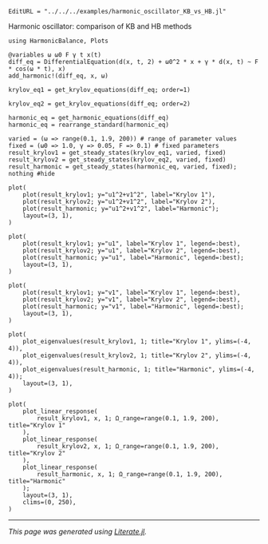 ```@meta
EditURL = "../../../examples/harmonic_oscillator_KB_vs_HB.jl"
```

Harmonic oscillator: comparison of KB and HB methods

````@example harmonic_oscillator_KB_vs_HB
using HarmonicBalance, Plots

@variables ω ω0 F γ t x(t)
diff_eq = DifferentialEquation(d(x, t, 2) + ω0^2 * x + γ * d(x, t) ~ F * cos(ω * t), x)
add_harmonic!(diff_eq, x, ω)
````

````@example harmonic_oscillator_KB_vs_HB
krylov_eq1 = get_krylov_equations(diff_eq; order=1)
````

````@example harmonic_oscillator_KB_vs_HB
krylov_eq2 = get_krylov_equations(diff_eq; order=2)
````

````@example harmonic_oscillator_KB_vs_HB
harmonic_eq = get_harmonic_equations(diff_eq)
harmonic_eq = rearrange_standard(harmonic_eq)
````

````@example harmonic_oscillator_KB_vs_HB
varied = (ω => range(0.1, 1.9, 200)) # range of parameter values
fixed = (ω0 => 1.0, γ => 0.05, F => 0.1) # fixed parameters
result_krylov1 = get_steady_states(krylov_eq1, varied, fixed)
result_krylov2 = get_steady_states(krylov_eq2, varied, fixed)
result_harmonic = get_steady_states(harmonic_eq, varied, fixed);
nothing #hide
````

````@example harmonic_oscillator_KB_vs_HB
plot(
    plot(result_krylov1; y="u1^2+v1^2", label="Krylov 1"),
    plot(result_krylov2; y="u1^2+v1^2", label="Krylov 2"),
    plot(result_harmonic; y="u1^2+v1^2", label="Harmonic");
    layout=(3, 1),
)
````

````@example harmonic_oscillator_KB_vs_HB
plot(
    plot(result_krylov1; y="u1", label="Krylov 1", legend=:best),
    plot(result_krylov2; y="u1", label="Krylov 2", legend=:best),
    plot(result_harmonic; y="u1", label="Harmonic", legend=:best);
    layout=(3, 1),
)
````

````@example harmonic_oscillator_KB_vs_HB
plot(
    plot(result_krylov1; y="v1", label="Krylov 1", legend=:best),
    plot(result_krylov2; y="v1", label="Krylov 2", legend=:best),
    plot(result_harmonic; y="v1", label="Harmonic", legend=:best);
    layout=(3, 1),
)
````

````@example harmonic_oscillator_KB_vs_HB
plot(
    plot_eigenvalues(result_krylov1, 1; title="Krylov 1", ylims=(-4, 4)),
    plot_eigenvalues(result_krylov2, 1; title="Krylov 2", ylims=(-4, 4)),
    plot_eigenvalues(result_harmonic, 1; title="Harmonic", ylims=(-4, 4));
    layout=(3, 1),
)
````

````@example harmonic_oscillator_KB_vs_HB
plot(
    plot_linear_response(
        result_krylov1, x, 1; Ω_range=range(0.1, 1.9, 200), title="Krylov 1"
    ),
    plot_linear_response(
        result_krylov2, x, 1; Ω_range=range(0.1, 1.9, 200), title="Krylov 2"
    ),
    plot_linear_response(
        result_harmonic, x, 1; Ω_range=range(0.1, 1.9, 200), title="Harmonic"
    );
    layout=(3, 1),
    clims=(0, 250),
)
````

---

*This page was generated using [Literate.jl](https://github.com/fredrikekre/Literate.jl).*

